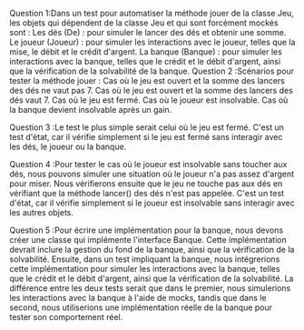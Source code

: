 Question 1:Dans un test pour automatiser la méthode jouer de la classe Jeu, les objets qui dépendent de la classe Jeu et qui sont forcément mockés sont :
Les dés (De)  : pour simuler le lancer des dés et obtenir une somme.
Le joueur (Joueur) : pour simuler les interactions avec le joueur, telles que la mise, le débit et le crédit d'argent.
La banque (Banque) : pour simuler les interactions avec la banque, telles que le crédit et le débit d'argent, ainsi que la vérification de la solvabilité de la banque.
Question 2 :Scénarios pour tester la méthode jouer :
Cas où le jeu est ouvert et la somme des lancers des dés ne vaut pas 7.
Cas où le jeu est ouvert et la somme des lancers des dés vaut 7.
Cas où le jeu est fermé.
Cas où le joueur est insolvable.
Cas où la banque devient insolvable après un gain.

Question 3 :Le test le plus simple serait celui où le jeu est fermé. 
C'est un test d'état, car il vérifie simplement si le jeu est fermé sans interagir avec les dés, le joueur ou la banque.

Question 4 :Pour tester le cas où le joueur est insolvable sans toucher aux dés, 
nous pouvons simuler une situation où le joueur n'a pas assez d'argent pour miser. 
Nous vérifierons ensuite que le jeu ne touche pas aux dés en vérifiant que la méthode lancer() des dés n'est pas appelée. 
C'est un test d'état, car il vérifie simplement si le joueur est insolvable sans interagir avec les autres objets.

Question 5 :Pour écrire une implémentation pour la banque, nous devons créer une classe qui implémente l'interface Banque. 
Cette implémentation devrait inclure la gestion du fond de la banque, ainsi que la vérification de la solvabilité. 
Ensuite, dans un test impliquant la banque, nous intégrerions cette implémentation pour simuler les interactions avec la banque,
telles que le crédit et le débit d'argent, ainsi que la vérification de la solvabilité.
La différence entre les deux tests serait que dans le premier, nous simulerions les interactions avec la banque à l'aide de mocks, 
tandis que dans le second, nous utiliserions une implémentation réelle de la banque pour tester son comportement réel.

